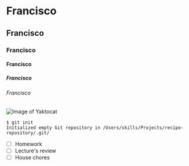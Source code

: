 # Francisco
## Francisco
### Francisco
#### Francisco
##### Francisco
###### Francisco
![Image of Yaktocat](https://octodex.github.com/images/yaktocat.png)

```
$ git init
Initialized empty Git repository in /Users/skills/Projects/recipe-repository/.git/
```

- [ ] Homework
- [ ] Lecture's review
- [ ] House chores
